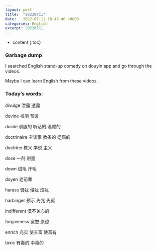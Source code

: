 ```yaml
---
layout: post
title:  "20220711"
date:   2022-07-11 18:47:40 +0800
categories: English
excerpt: 20220711
---
```


* content
{:toc}

### Garbage dump

I searched English stand-up comedy on douyin app and go through the videos.

Maybe I can learn English from these videos.

### Today’s words:

divulge 泄露 透露

devine 推测 预言

docile 驯服的 听话的 温顺的

doctrinaire 空谈家 教条的 迂腐的

doctrine 教义 学说 主义

dose 一剂 剂量

down 绒毛 汗毛

doyen 老前辈

harass 骚扰 侵扰 烦扰

harbinger 预示 先兆  先驱

indifferent 漠不关心的

forgiveness 宽恕 原谅

enrich 充实 使丰富 使富有

toxic 有毒的 中毒的